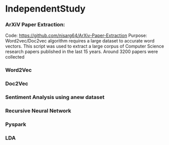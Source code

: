 # IndependentStudy

### ArXiV Paper Extraction:
Code: https://github.com/nisarg64/ArXiv-Paper-Extraction
Purpose: Word2vec/Doc2vec algorithm requires a large dataset to accurate word vectors. This script was used to extract a large corpus of Computer Science research papers published in the last 15 years. Around 3200 papers were collected

### Word2Vec
### Doc2Vec
### Sentiment Analysis using anew dataset
### Recursive Neural Network
### Pyspark
### LDA

